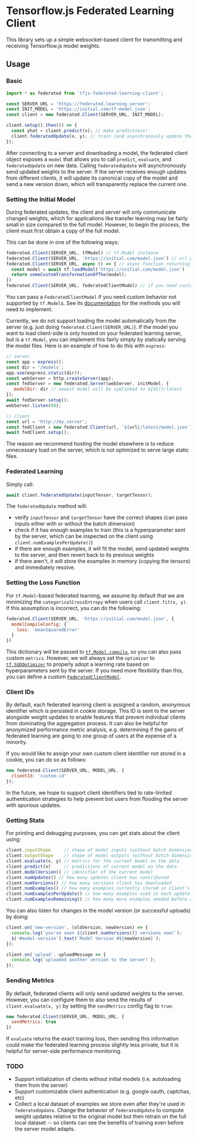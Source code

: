 # Tensorflow.js Federated Learning Client

This library sets up a simple websocket-based client for transmitting and receiving
Tensorflow.js model weights.

## Usage

### Basic

```js
import * as federated from 'tfjs-federated-learning-client';

const SERVER_URL = 'https://federated.learning.server';
const INIT_MODEL = 'https://initial.com/tf-model.json';
const client = new federated.Client(SERVER_URL, INIT_MODEL);

client.setup().then(() => {
  const yhat = client.predict(x); // make predictions!
  client.federatedUpdate(x, y); // train (and asynchronously update the server)!
});
```

After connecting to a server and downloading a model, the federated client
object exposes a `model` that allows you to call `predict`, `evaluate`, and
`federatedUpdate` on new data. Calling `federatedUpdate` will asynchronously
send updated weights to the server. If the server receives enough updates
from different clients, it will update its canonical copy of the model and
send a new version down, which will transparently replace the current one.

### Setting the Initial Model

During federated updates, the client and server will only communicate
changed weights, which for applications like transfer learning may be fairly
small in size compared to the full model. However, to begin the process, the
client must first obtain a copy of the full model.

This can be done in one of the following ways:

```js
federated.Client(SERVER_URL, tfModel) // tf.Model instance
federated.Client(SERVER_URL, 'https://initial.com/model.json') // url pointing to one
federated.Client(SERVER_URL, async () => { // async function returning one
  const model = await tf.loadModel('https://initial.com/model.json')
  return someCustomTransformationOfThe(model);
})
federated.Client(SERVER_URL, federatedClientModel) // if you need custom behavior
```

You can pass a `FederatedClientModel` if you need custom behavior not supported by `tf.Model`s. See its [documentation](./models.ts) for the methods you will need to implement.

Currently, we do not support loading the model automatically from the server (e.g. just doing `federated.Client(SERVER_URL)`). If the model you want to load client-side is only hosted on your federated learning server, but is a `tf.Model`, you can implement this fairly simply by statically serving the model files. Here is an example of how to do this with `express`:

```js
// server
const app = express();
const dir = '/models';
app.use(express.static(dir));
const webServer = http.createServer(app);
const fedServer = new federated.Server(webServer, initModel, {
   modelDir: dir // newest model will be symlinked to ${dir}/latest
});
await fedServer.setup();
webServer.listen(80);

// client
const url = 'http://my.server';
const fedClient = new federated.Client(url, `${url}/latest/model.json`);
await fedClient.setup();
```

The reason we recommend hosting the model elsewhere is to reduce unnecessary load on the server, which is not optimized to serve large static files.

### Federated Learning

Simply call:

```js
await client.federatedUpdate(inputTensor, targetTensor);
```

The `federatedUpdate` method will:
- verify `inputTensor` and `targetTensor` have the correct shapes (can pass inputs either with or without the batch dimension)
- check if it has enough examples to train (this is a hyperparameter sent by the server, which can be inspected on the client using `client.numExamplesPerUpdate()`)
- if there are enough examples, it will fit the model, send updated weights to the server, and then revert back to its previous weights
- if there aren't, it will store the examples in memory (copying the tensors) and immediately resolve.

### Setting the Loss Function

For `tf.Model`-based federated learning, we assume by default that we are minimizing
the `categoricalCrossEntropy` when users call `client.fit(x, y)`. If this assumption is incorrect, you can do the following:

```js
federated.Client(SERVER_URL, 'https://initial.com/model.json', {
  modelCompileConfig: {
    loss: 'meanSquaredError'
  }
})
```

This dictionary will be passed to [`tf.Model.compile`](https://js.tensorflow.org/api/latest/#tf.Model.compile), so you can also pass custom `metrics`.
However, we will always set the `optimizer` to [`tf.SGDOptimizer`](https://js.tensorflow.org/api/latest/#train.sgd) to properly adopt a learning rate based on hyperparameters sent by the server. If you need more flexibility than this, you can define
a custom [`FederatedClientModel`](./models.ts).

### Client IDs

By default, each federated learning client is assigned a random, anonymous identifier which is persisted in cookie storage. This ID is sent to the server alongside weight updates to enable features that prevent individual clients from dominating the aggregation process. It can also be helpful for anonymized performance metric analysis, e.g. determining if the gains of federated learning are going to one group of users at the expense of a minority.

If you would like to assign your own custom client identifier not stored in a cookie, you can do so as follows:

```js
new federated.Client(SERVER_URL, MODEL_URL, {
  clientId: 'custom-id'
});
```

In the future, we hope to support client identifiers tied to rate-limited authentication strategies to help prevent bot users from flooding the server with spurious updates.

### Getting Stats

For printing and debugging purposes, you can get stats about the client using:
```js
client.inputShape     // shape of model inputs (without batch dimension)
client.outputShape    // shape of model outputs (without batch dimension)
client.evaluate(x, y) // metrics for the current model on the data
client.predict(x)     // predictions of current model on the data
client.modelVersion() // identifier of the current model
client.numUpdates() // how many updates client has contributed
client.numVersions() // how many versions client has downloaded
client.numExamples() // how many examples currently stored in client's buffer
client.numExamplesPerUpdate() // how many examples used in each update
client.numExamplesRemaining() // how many more examples needed before updating
```

You can also listen for changes in the model version (or successful uploads) by doing:
```js
client.on('new-version', (oldVersion, newVersion) => {
  console.log(`you've seen ${client.numVersions()} versions now!`);
  $('#model-version').text(`Model Version #${newVersion}`);
});

client.on('upload', uploadMessage => {
  console.log(`uploaded another version to the server!`);
});
```

### Sending Metrics

By default, federated clients will only send updated weights to the server. However, you can configure them to also send the results of `client.evaluate(x, y)` by setting the `sendMetrics` config flag to `true`:

```js
new federated.Client(SERVER_URL, MODEL_URL, {
  sendMetrics: true
})
```

If `evaluate` returns the exact training loss, then sending this information could make the federated learning process slightly less private, but it is helpful for server-side performance monitoring.

### TODO

- Support initialization of clients without initial models (i.e. autoloading them from the server)
- Support customizable client authentication (e.g. google oauth, captchas, etc)
- Collect a local dataset of examples we store even after they're used in `federatedUpdate`. Change the behavior of `federatedUpdate` to compute weight updates relative to the original model but then retrain on the full local dataset -- so clients can see the benefits of training even before the server model adapts.
